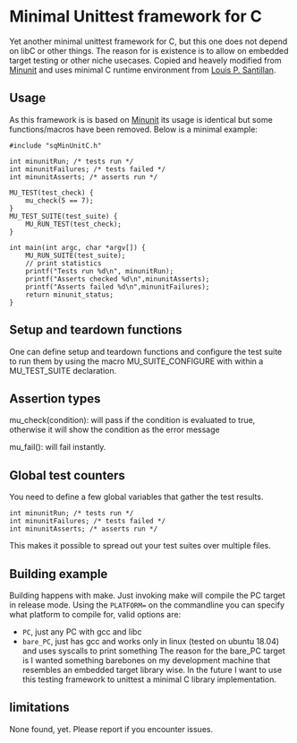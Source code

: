 # Minimal Unittest framework for C
Yet another minimal unittest framework for C, but this one does not depend on libC or other things. The reason for is existence is to allow on embedded target testing or other niche usecases. Copied and heavely modified from [Minunit](https://github.com/siu/minunit) and uses minimal C runtime environment from [Louis P. Santillan](https://github.com/lpsantil/rt0.git).
## Usage
As this framework is is based on [Minunit](https://github.com/siu/minunit) its usage is identical but some functions/macros have been removed. Below is a minimal example:
```
#include "sqMinUnitC.h"

int minunitRun; /* tests run */
int minunitFailures; /* tests failed */
int minunitAsserts; /* asserts run */

MU_TEST(test_check) {
    mu_check(5 == 7);
}
MU_TEST_SUITE(test_suite) {
    MU_RUN_TEST(test_check);
}

int main(int argc, char *argv[]) {
    MU_RUN_SUITE(test_suite);
    // print statistics
    printf("Tests run %d\n", minunitRun);
    printf("Asserts checked %d\n",minunitAsserts);
    printf("Asserts failed %d\n",minunitFailures);
    return minunit_status;
}
```
## Setup and teardown functions
One can define setup and teardown functions and configure the test suite to run them by using the macro MU_SUITE_CONFIGURE with within a MU_TEST_SUITE declaration.
## Assertion types
mu_check(condition): will pass if the condition is evaluated to true, otherwise it will show the condition as the error message

mu_fail(): will fail instantly.
## Global test counters
You need to define a few global variables that gather the test results.
```
int minunitRun; /* tests run */
int minunitFailures; /* tests failed */
int minunitAsserts; /* asserts run */
```
This makes it possible to spread out your test suites over multiple files.
## Building example
Building happens with make. Just invoking make will compile the PC target in release mode. Using the ```PLATFORM=``` on the commandline you can specify what platform to compile for, valid options are:
* ```PC```, just any PC with gcc and libc
* ```bare_PC```, just has gcc and works only in linux (tested on ubuntu 18.04) and uses syscalls to print something
The reason for the bare_PC target is I wanted something barebones on my development machine that resembles an embedded target library wise. In the future I want to use this testing framework to unittest a minimal C library implementation.
## limitations
None found, yet. Please report if you encounter issues.